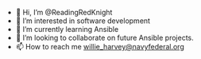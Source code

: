 - 👋 Hi, I’m @ReadingRedKnight
- 👀 I’m interested in software development
- 🌱 I’m currently learning Ansible
- 💞️ I’m looking to collaborate on future Ansible projects.
- 📫 How to reach me willie_harvey@navyfederal.org

<!---
ReadingRedKnight/ReadingRedKnight is a ✨ special ✨ repository because its `README.md` (this file) appears on your GitHub profile.
You can click the Preview link to take a look at your changes.
--->
